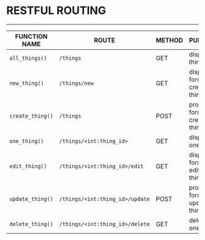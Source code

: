 # RESTFUL ROUTING
---

| FUNCTION NAME    | ROUTE                           | METHOD | PURPOSE                        | TEMPLATE NAME   |
|------------------|---------------------------------|--------|--------------------------------|-----------------|
| `all_things()`   | `/things`                       | GET    | display all things             | all_things.html |
| `new_thing()`    | `/things/new`                   | GET    | display form to create a thing | new_thing.html  |
| `create_thing()` | `/things`                       | POST   | process form to create a thing | N/A             |
| `one_thing()`    | `/things/<int:thing_id>`        | GET    | display one thing              | one_thing.html  |
| `edit_thing()`   | `/things/<int:thing_id>/edit`   | GET    | display form to edit a thing   | edit_thing.html |
| `update_thing()` | `/things/<int:thing_id>/update` | POST   | process form to update a thing | N/A             |
| `delete_thing()` | `/things/<int:thing_id>/delete` | GET    | delete one thing               | N/A             |